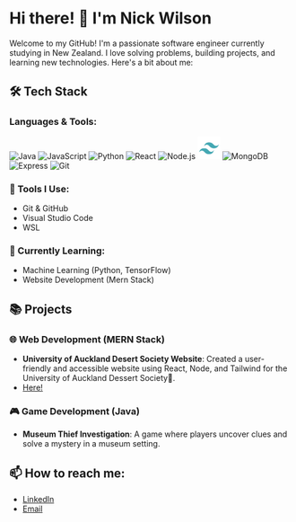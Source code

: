 # Hi there! 👋 I'm Nick Wilson

Welcome to my GitHub! I'm a passionate software engineer currently studying in New Zealand. I love solving problems, building projects, and learning new technologies. Here's a bit about me:

## 🛠 Tech Stack

### Languages & Tools:
<!-- Adjust language icons using the markdown image syntax. Find more at https://simpleicons.org/ -->
<p align="left">
  <!-- Java -->
  <img src="https://cdn.jsdelivr.net/gh/devicons/devicon/icons/java/java-original.svg" alt="Java" width="40" height="40"/>
  <!-- JavaScript -->
  <img src="https://cdn.jsdelivr.net/gh/devicons/devicon/icons/javascript/javascript-original.svg" alt="JavaScript" width="40" height="40"/>
  <!-- Python -->
  <img src="https://cdn.jsdelivr.net/gh/devicons/devicon/icons/python/python-original.svg" alt="Python" width="40" height="40"/>
  <!-- React -->
  <img src="https://cdn.jsdelivr.net/gh/devicons/devicon/icons/react/react-original.svg" alt="React" width="40" height="40"/>
  <!-- Node.js -->
  <img src="https://cdn.jsdelivr.net/gh/devicons/devicon/icons/nodejs/nodejs-original.svg" alt="Node.js" width="40" height="40"/>
  <!-- Tailwind CSS -->
  <img src="tailwind-svgrepo-com.svg" alt="Tailwind CSS" width="40" height="40"/>
  <!-- MongoDB -->
  <img src="https://cdn.jsdelivr.net/gh/devicons/devicon/icons/mongodb/mongodb-original.svg" alt="MongoDB" width="40" height="40"/>
  <!-- Express -->
  <img src="https://cdn.jsdelivr.net/gh/devicons/devicon/icons/express/express-original.svg" alt="Express" width="40" height="40"/>
  <!-- Git -->
  <img src="https://cdn.jsdelivr.net/gh/devicons/devicon/icons/git/git-original.svg" alt="Git" width="40" height="40"/>
</p>

### 🧰 Tools I Use:
- Git & GitHub
- Visual Studio Code
- WSL

### 🌱 Currently Learning:
- Machine Learning (Python, TensorFlow)
- Website Development (Mern Stack)

## 📚 Projects

### 🌐 Web Development (MERN Stack)
- **University of Auckland Desert Society Website**: Created a user-friendly and accessible website using React, Node, and Tailwind for the University of Auckland Dessert Society🍩.
- [Here!](https://desserts.wdcc.co.nz/)

### 🎮 Game Development (Java)
- **Museum Thief Investigation**: A game where players uncover clues and solve a mystery in a museum setting.

## 📫 How to reach me:
- [LinkedIn](https://www.linkedin.com/in/nicholaswww/)
- [Email](mailto:nwilson34538@gmail.com)

